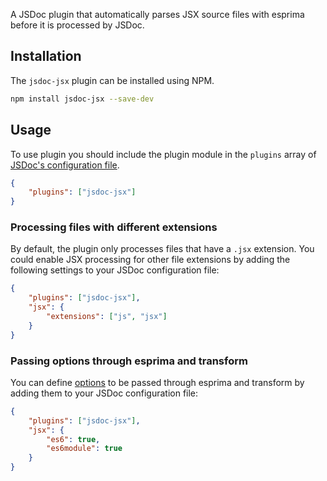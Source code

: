 A JSDoc plugin that automatically parses JSX source files with esprima before it is processed by JSDoc.

## Installation

The `jsdoc-jsx` plugin can be installed using NPM.

```bash
npm install jsdoc-jsx --save-dev
```

## Usage

To use plugin you should include the plugin module in the `plugins` array of [JSDoc's configuration file](http://usejsdoc.org/about-configuring-jsdoc.html).

```json
{
    "plugins": ["jsdoc-jsx"]
}
```

### Processing files with different extensions

By default, the plugin only processes files that have a `.jsx` extension. You could enable JSX processing for other file extensions by adding the following settings to your JSDoc configuration file:

```json
{
    "plugins": ["jsdoc-jsx"],
    "jsx": {
        "extensions": ["js", "jsx"]
    }
}
```

### Passing options through esprima and transform

You can define [options](https://github.com/facebook/jstransform#simpletransformcode-options) to be passed through esprima and transform by adding them to your JSDoc configuration file:

```json
{
    "plugins": ["jsdoc-jsx"],
    "jsx": {
        "es6": true,
        "es6module": true
    }
}
```
